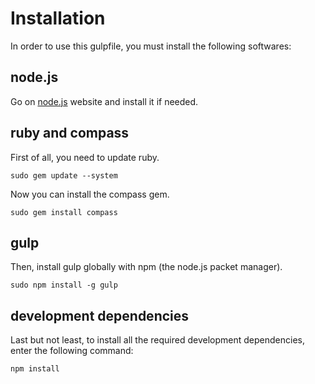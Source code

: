 # Installation

In order to use this gulpfile, you must install the following softwares:

## node.js

Go on [node.js](https://nodejs.org/) website and install it if needed.

## ruby and compass

First of all, you need to update ruby.

`sudo gem update --system`

Now you can install the compass gem.

`sudo gem install compass`

## gulp

Then, install gulp globally with npm (the node.js packet manager).

`sudo npm install -g gulp`

## development dependencies

Last but not least, to install all the required development dependencies, enter the following command:

`npm install`
